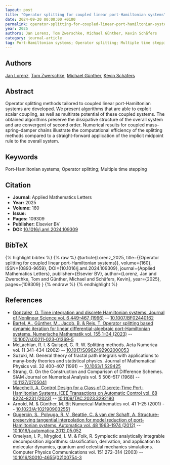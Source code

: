 ```yaml
---
layout: post
title: "Operator splitting for coupled linear port-Hamiltonian systems"
date: 2024-09-20 00:00:00 +0100
permalink: operator-splitting-for-coupled-linear-port-hamiltonian-systems
year: 2025
authors: Jan Lorenz, Tom Zwerschke, Michael Günther, Kevin Schäfers
category: journal-article
tag: Port-Hamiltonian systems; Operator splitting; Multiple time stepping
---
```

 
## Authors
[Jan Lorenz](authors/jan-lorenz), [Tom Zwerschke](authors/tom-zwerschke), [Michael Günther](authors/michael-gunther), [Kevin Schäfers](authors/kevin-schafers)
 
## Abstract
Operator splitting methods tailored to coupled linear port-Hamiltonian systems are developed. We present algorithms that are able to exploit scalar coupling, as well as multirate potential of these coupled systems. The obtained algorithms preserve the dissipative structure of the overall system and are convergent of second order. Numerical results for coupled mass–spring–damper chains illustrate the computational efficiency of the splitting methods compared to a straight-forward application of the implicit midpoint rule to the overall system.
 
## Keywords
Port-Hamiltonian systems; Operator splitting; Multiple time stepping
 
## Citation
- **Journal:** Applied Mathematics Letters
- **Year:** 2025
- **Volume:** 160
- **Issue:** 
- **Pages:** 109309
- **Publisher:** Elsevier BV
- **DOI:** [10.1016/j.aml.2024.109309](https://doi.org/10.1016/j.aml.2024.109309)
 
## BibTeX
{% highlight bibtex %}
{% raw %}
@article{Lorenz_2025,
  title={{Operator splitting for coupled linear port-Hamiltonian systems}},
  volume={160},
  ISSN={0893-9659},
  DOI={10.1016/j.aml.2024.109309},
  journal={Applied Mathematics Letters},
  publisher={Elsevier BV},
  author={Lorenz, Jan and Zwerschke, Tom and Günther, Michael and Schäfers, Kevin},
  year={2025},
  pages={109309}
}
{% endraw %}
{% endhighlight %}
 
## References
- [Gonzalez, O. Time integration and discrete Hamiltonian systems. Journal of Nonlinear Science vol. 6 449–467 (1996)](time-integration-and-discrete-hamiltonian-systems) -- [10.1007/BF02440162](https://doi.org/10.1007/BF02440162)
- [Bartel, A., Günther, M., Jacob, B. & Reis, T. Operator splitting based dynamic iteration for linear differential-algebraic port-Hamiltonian systems. Numerische Mathematik vol. 155 1–34 (2023)](operator-splitting-based-dynamic-iteration-for-linear-differential-algebraic-port-hamiltonian-systems) -- [10.1007/s00211-023-01369-5](https://doi.org/10.1007/s00211-023-01369-5)
- McLachlan, R. I. & Quispel, G. R. W. Splitting methods. Acta Numerica vol. 11 341–434 (2002) -- [10.1017/S0962492902000053](https://doi.org/10.1017/S0962492902000053)
- Suzuki, M. General theory of fractal path integrals with applications to many-body theories and statistical physics. Journal of Mathematical Physics vol. 32 400–407 (1991) -- [10.1063/1.529425](https://doi.org/10.1063/1.529425)
- Strang, G. On the Construction and Comparison of Difference Schemes. SIAM Journal on Numerical Analysis vol. 5 506–517 (1968) -- [10.1137/0705041](https://doi.org/10.1137/0705041)
- [Macchelli, A. Control Design for a Class of Discrete-Time Port-Hamiltonian Systems. IEEE Transactions on Automatic Control vol. 68 8224–8231 (2023)](control-design-for-a-class-of-discrete-time-port-hamiltonian-systems) -- [10.1109/TAC.2023.3292180](https://doi.org/10.1109/TAC.2023.3292180)
- Arnold, M. & Günther, M. Bit Numerical Mathematics vol. 41 1–25 (2001) -- [10.1023/A:1021909032551](https://doi.org/10.1023/A:1021909032551)
- [Gugercin, S., Polyuga, R. V., Beattie, C. & van der Schaft, A. Structure-preserving tangential interpolation for model reduction of port-Hamiltonian systems. Automatica vol. 48 1963–1974 (2012)](structure-preserving-tangential-interpolation-for-model-reduction-of-port-hamiltonian-systems) -- [10.1016/j.automatica.2012.05.052](https://doi.org/10.1016/j.automatica.2012.05.052)
- Omelyan, I. P., Mryglod, I. M. & Folk, R. Symplectic analytically integrable decomposition algorithms: classification, derivation, and application to molecular dynamics, quantum and celestial mechanics simulations. Computer Physics Communications vol. 151 272–314 (2003) -- [10.1016/S0010-4655(02)00754-3](https://doi.org/10.1016/S0010-4655(02)00754-3)

